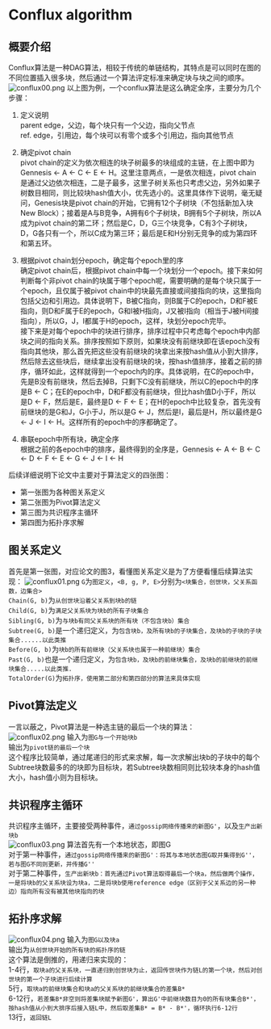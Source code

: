 # Conflux algorithm
## 概要介绍
Conflux算法是一种DAG算法，相较于传统的单链结构，其特点是可以同时在图的不同位置插入很多块，然后通过一个算法评定标准来确定块与块之间的顺序。
![conflux00.png](pic/conflux00.png)
以上图为例，一个conflux算法是这么确定全序，主要分为几个步骤：  

1.  定义说明  
parent edge，父边，每个块只有一个父边，指向父节点  
ref. edge，引用边，每个块可以有零个或多个引用边，指向其他节点

2.  确定pivot chain  
pivot chain的定义为依次相连的块子树最多的块组成的主链，在上图中即为Gennesis <- A <- C <- E <- H。这里注意两点，一是依次相连，pivot chain是通过父边依次相连，二是子最多，这里子树关系也只考虑父边，另外如果子树数目相同，则比较块hash值大小，优先选小的。这里具体作下说明，毫无疑问，Genesis块是pivot chain的开始，它拥有12个子树块（不包括新加入块New Block）；接着是A与B竞争，A拥有6个子树块，B拥有5个子树块，所以A成为pivot chain的第二环；然后是C，D，G三个块竞争，C有3个子树块，D，G各只有一个，所以C成为第三环；最后是E和H分别无竞争的成为第四环和第五环。

3.  根据pivot chain划分epoch，确定每个epoch里的序  
确定pivot chain后，根据pivot chain中每一个块划分一个epoch。接下来如何判断每个非pivot chain的块属于哪个epoch呢，需要明确的是每个块只属于一个epoch，且仅属于被pivot chain中的块最先直接或间接指向的块，这里指向包括父边和引用边。具体说明下，B被C指向，则B属于C的epoch，D和F被E指向，则D和F属于E的epoch，G和I被H指向，J又被I指向（相当于J被H间接指向），所以G，J，I都属于H的epoch，这样，块划分epoch完毕。  
接下来是对每个epoch中的块进行排序，排序过程中只考虑每个epoch中内部块之间的指向关系。排序按照如下原则，如果块没有前继块即在该epoch没有指向其他块，那么首先把这些没有前继块的块拿出来按hash值从小到大排序，然后除去这些块后，继续拿出没有前继块的块，按hash值排序，接着之前的排序，循环如此，这样就得到一个epoch内的序。具体说明，在C的epoch中，先是B没有前继块，然后去掉B，只剩下C没有前继块，所以C的epoch中的序是B <- C；在E的epoch中，D和F都没有前继块，但比hash值D小于F，所以是D <- F，然后是E，最终是D <- F <- E；在H的epoch中比较复杂，首先没有前继块的是G和J，G小于J，所以是G <- J，然后是I，最后是H，所以最终是G <- J <- I <- H。这样所有的epoch中的序都确定了。

4.  串联epoch中所有块，确定全序  
根据之前的各epoch中的排序，最终得到的全序是，Gennesis <- A <- B <- C <- D <- F <- E <- G <- J <- I <- H  

后续详细说明下论文中主要对于算法定义的四张图：  
-   第一张图为各种图关系定义  
-   第二张图为Pivot算法定义  
-   第三图为共识程序主循环  
-   第四图为拓扑序求解  

## 图关系定义
首先是第一张图，对应论文的图3，看懂图关系定义是为了方便看懂后续算法实现：
![conflux01.png](pic/conflux01.png)
`G`为`图定义`，`<B, g, P, E>`分别为`<块集合，创世块，父关系函数，边集合>`  
`Chain(G, b)`为`从创世块沿着父关系到块b的链`  
`Child(G, b)`为`满足父关系块为块b的所有子块集合`  
`Sibling(G, b)`为`与块b有同父关系块的所有块（不包含块b）集合`  
`Subtree(G, b)`是一个递归定义，为`包含块b，及所有块b的子块集合，及块b的子块的子块集合......以此类推`  
`Before(G, b)`为`块b的所有前继块（父关系块也属于一种前继块）集合`  
`Past(G, b)`也是一个递归定义，为`包含块b，及块b的前继块集合，及块b的前继块的前继块集合.....以此类推.`  
`TotalOrder(G)`为`拓扑序，使用第二部分和第四部分的算法来具体实现`  

## Pivot算法定义
一言以蔽之，Pivot算法是一种选主链的最后一个块的算法：  
![conflux02.png](pic/conflux02.png)
输入为`图G与一个开始块b`  
输出为`pivot链的最后一个块`  
这个程序比较简单，通过尾递归的形式来求解，每一次求解出块b的子块中的每个Subtree块数最多的的块即为目标块，若Subtree块数相同则比较块本身的hash值大小，hash值小则为目标块。  

## 共识程序主循环
共识程序主循环，主要接受两种事件，`通过gossip网络传播来的新图G'`，以及`生产出新块b`  
![conflux03.png](pic/conflux03.png)
算法首先有一个本地状态，即图G  
对于第一种事件，`通过gossip网络传播来的新图G'：将其与本地状态图G取并集得到G''，若与图G不同则更新，并传播G''`  
对于第二种事件，`生产出新块b：首先通过Pivot算法取得最后一个块a，然后做两个操作，一是将块b的父关系块设为块a，二是将块b使用reference edge（区别于父关系边的另一种边）指向所有没有被其他块指向的块`  

## 拓扑序求解
![conflux04.png](pic/conflux04.png)
输入为`图G以及块a`  
输出为`从创世块开始的所有块的拓扑序的链`  
这个算法是倒推的，用递归来实现的：  
1-4行，`取块a的父关系块，一直递归到创世块为止，返回传世块作为链L的第一个块，然后对创世块的第一个子块进行后续计算`  
5行，`取块a的前继块集合和块a的父关系块的前继块集合的差集B*`  
6-12行，`若差集B*非空则将差集块赋予新图G'，算出G'中前继块数目为0的所有块集合B*'，按hash值从小到大排序后接入链L中，然后取差集B* = B* - B*'，循环执行6-12行`  
13行，`返回链L`
